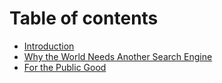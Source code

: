 # Table of contents

* [Introduction](README.md)
* [Why the World Needs Another Search Engine](why-the-world-needs-another-search-engine.md)
* [For the Public Good](for-the-public-good.md)

